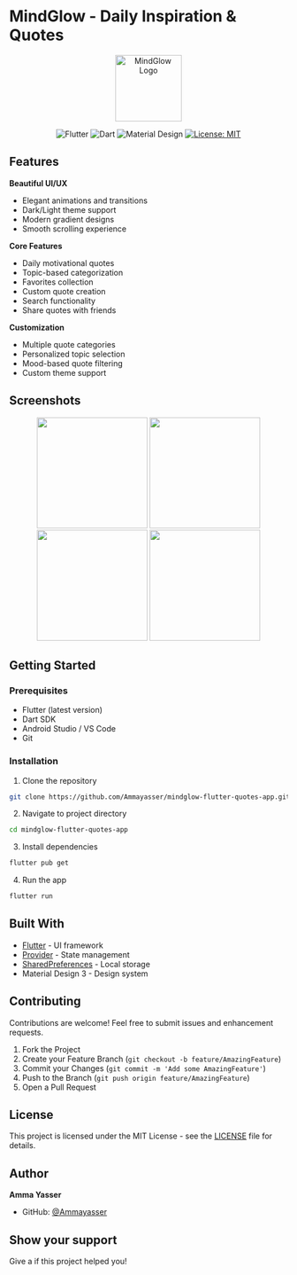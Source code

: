 # MindGlow - Daily Inspiration & Quotes

<div align="center">
  <img src="assets/app_icon.png" alt="MindGlow Logo" width="120"/>
  
  ![Flutter](https://img.shields.io/badge/Flutter-02569B?style=for-the-badge&logo=flutter&logoColor=white)
  ![Dart](https://img.shields.io/badge/Dart-0175C2?style=for-the-badge&logo=dart&logoColor=white)
  ![Material Design](https://img.shields.io/badge/Material%20Design-757575?style=for-the-badge&logo=material-design&logoColor=white)
  [![License: MIT](https://img.shields.io/badge/License-MIT-yellow.svg?style=for-the-badge)](https://opensource.org/licenses/MIT)
</div>

## Features

 **Beautiful UI/UX**
- Elegant animations and transitions
- Dark/Light theme support
- Modern gradient designs
- Smooth scrolling experience

 **Core Features**
- Daily motivational quotes
- Topic-based categorization
- Favorites collection
- Custom quote creation
- Search functionality
- Share quotes with friends

 **Customization**
- Multiple quote categories
- Personalized topic selection
- Mood-based quote filtering
- Custom theme support

## Screenshots

<div align="center">
  <img src="screenshots/home-page.png" width="200"/>
  <img src="screenshots/welcome-page.png" width="200"/>
  <img src="screenshots/dark_mode.png" width="200"/>
  <img src="screenshots/favorites.png" width="200"/>
</div>

## Getting Started

### Prerequisites
- Flutter (latest version)
- Dart SDK
- Android Studio / VS Code
- Git

### Installation

1. Clone the repository
```bash
git clone https://github.com/Ammayasser/mindglow-flutter-quotes-app.git
```

2. Navigate to project directory
```bash
cd mindglow-flutter-quotes-app
```

3. Install dependencies
```bash
flutter pub get
```

4. Run the app
```bash
flutter run
```

## Built With

- [Flutter](https://flutter.dev/) - UI framework
- [Provider](https://pub.dev/packages/provider) - State management
- [SharedPreferences](https://pub.dev/packages/shared_preferences) - Local storage
- Material Design 3 - Design system

## Contributing

Contributions are welcome! Feel free to submit issues and enhancement requests.

1. Fork the Project
2. Create your Feature Branch (`git checkout -b feature/AmazingFeature`)
3. Commit your Changes (`git commit -m 'Add some AmazingFeature'`)
4. Push to the Branch (`git push origin feature/AmazingFeature`)
5. Open a Pull Request

## License

This project is licensed under the MIT License - see the [LICENSE](LICENSE) file for details.

## Author

**Amma Yasser**
- GitHub: [@Ammayasser](https://github.com/Ammayasser)

## Show your support

Give a  if this project helped you!
